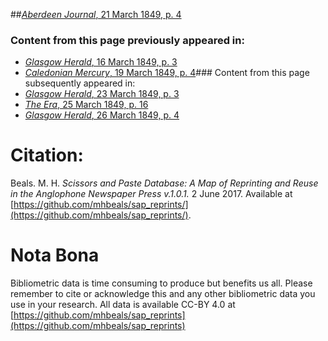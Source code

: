 ##[*Aberdeen Journal*, 21 March 1849, p. 4](https://mhbeals.github.io/sap_html/Aberdeen-Journal/Aberdeen-Journal-21-March-1849-p-4)

### Content from this page previously appeared in:
+ [*Glasgow Herald*, 16 March 1849, p. 3](https://mhbeals.github.io/sap_html/Glasgow-Herald/Glasgow-Herald-16-March-1849-p-3)
+ [*Caledonian Mercury*, 19 March 1849, p. 4](https://mhbeals.github.io/sap_html/Caledonian-Mercury/Caledonian-Mercury-19-March-1849-p-4)### Content from this page subsequently appeared in:
+ [*Glasgow Herald*, 23 March 1849, p. 3](https://mhbeals.github.io/sap_html/Glasgow-Herald/Glasgow-Herald-23-March-1849-p-3)
+ [*The Era*, 25 March 1849, p. 16](https://mhbeals.github.io/sap_html/The-Era/The-Era-25-March-1849-p-16)
+ [*Glasgow Herald*, 26 March 1849, p. 4](https://mhbeals.github.io/sap_html/Glasgow-Herald/Glasgow-Herald-26-March-1849-p-4)
                    
# Citation: 

Beals. M. H. *Scissors and Paste Database: A Map of Reprinting and Reuse in the Anglophone Newspaper Press v.1.0.1.* 2 June 2017. Available at [https://github.com/mhbeals/sap_reprints/](https://github.com/mhbeals/sap_reprints/). 
                    
# Nota Bona

Bibliometric data is time consuming to produce but benefits us all. Please remember to cite or acknowledge this and any other bibliometric data you use in your research. All data is available CC-BY 4.0 at [https://github.com/mhbeals/sap_reprints](https://github.com/mhbeals/sap_reprints)